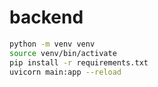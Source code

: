 # backend

```bash
python -m venv venv
source venv/bin/activate
pip install -r requirements.txt
uvicorn main:app --reload
```
